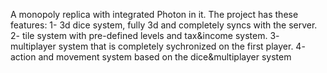 A monopoly replica with integrated Photon in it. The project has these features:
1- 3d dice system, fully 3d and completely syncs with the server. 
2- tile system with pre-defined levels and tax&income system. 
3- multiplayer system that is completely sychronized on the first player. 
4- action and movement system based on the dice&multiplayer system

